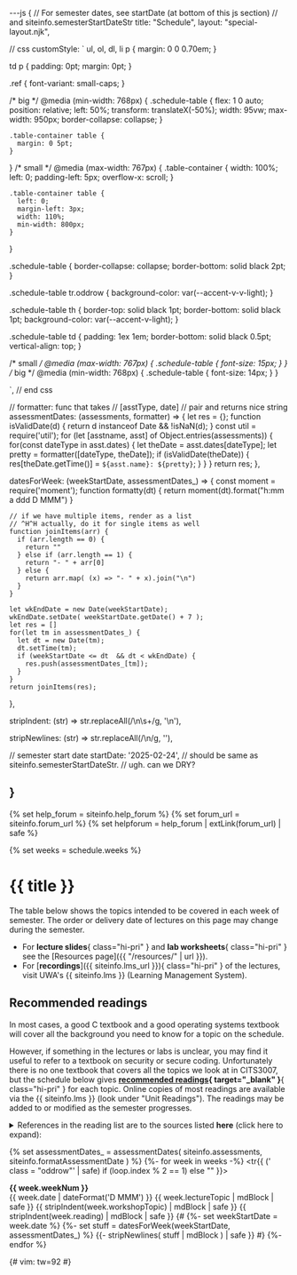 ---js
{
  // For semester dates, see startDate (at bottom of this js section)
  // and siteinfo.semesterStartDateStr
  title: "Schedule",
  layout: "special-layout.njk",

  // css
  customStyle:  `
  ul, ol, dl, li p {
    margin: 0 0 0.70em;
  }

  td p {
    padding: 0pt;
    margin: 0pt;
  }

  .ref {
    font-variant: small-caps;
  }

  /* big */
  @media (min-width: 768px) {
    .schedule-table {
      flex: 1 0 auto;
      position: relative;
      left: 50%;
      transform: translateX(-50%);
      width: 95vw;
      max-width: 950px;
      border-collapse: collapse;
    }

    .table-container table {
      margin: 0 5pt;
    }
  }
  /* small */
  @media (max-width: 767px) {
    .table-container {
      width: 100%;
      left: 0;
      padding-left: 5px;
      overflow-x: scroll;
    }

    .table-container table {
      left: 0;
      margin-left: 3px;
      width: 110%;
      min-width: 800px;
    }
  }



  .schedule-table {
    border-collapse: collapse;
    border-bottom: solid black 2pt;
  }

  .schedule-table tr.oddrow {
    background-color: var(--accent-v-v-light);
  }

  .schedule-table th {
    border-top: solid black 1pt;
    border-bottom: solid black 1pt;
    background-color: var(--accent-v-light);
  }

  .schedule-table td
  {
    padding: 1ex 1em;
    border-bottom: solid black 0.5pt;
    vertical-align: top;
  }

  /* small */
  @media (max-width: 767px) {
    .schedule-table {
      font-size: 15px;
    }
  }
  /* big */
  @media (min-width: 768px) {
    .schedule-table {
      font-size: 14px;
    }
  }

  `,
  // end css

  // formatter: func that takes
  //    [asstType, date]
  // pair and returns nice string
  assessmentDates: (assessments, formatter) => {
    let res = {};
    function isValidDate(d) {
      return d instanceof Date && !isNaN(d);
    }
    const util = require('util');
    for (let [asstname, asst] of Object.entries(assessments)) {
      for(const dateType in asst.dates) {
        let theDate = asst.dates[dateType];
        let pretty  = formatter([dateType, theDate]);
        if (isValidDate(theDate)) {
          res[theDate.getTime()] = `${asst.name}: ${pretty}`;
        }
      }
    }
    return res;
  },

  datesForWeek: (weekStartDate, assessmentDates_) => {
    const moment  = require('moment');
    function formatty(dt) {
      return moment(dt).format("h:mm a ddd D MMM")
    }

    // if we have multiple items, render as a list
    // ^H^H actually, do it for single items as well
    function joinItems(arr) {
      if (arr.length == 0) {
        return ""
      } else if (arr.length == 1) {
        return "- " + arr[0]
      } else {
        return arr.map( (x) => "- " + x).join("\n")
      }
    }

    let wkEndDate = new Date(weekStartDate);
    wkEndDate.setDate( weekStartDate.getDate() + 7 );
    let res = []
    for(let tm in assessmentDates_) {
      let dt = new Date(tm);
      dt.setTime(tm);
      if (weekStartDate <= dt  && dt < wkEndDate) {
        res.push(assessmentDates_[tm]);
      }
    }
    return joinItems(res);
  },

  stripIndent: (str) =>
    str.replaceAll(/\n\s+/g, '\n'),

  stripNewlines: (str) =>
    str.replaceAll(/\n/g, ''),

  // semester start date
  startDate: '2025-02-24',
  // should be same as siteinfo.semesterStartDateStr.
  // ugh. can we DRY?

}
---

{% set help_forum = siteinfo.help_forum %}
{% set forum_url  = siteinfo.forum_url %}
{% set helpforum   = help_forum | extLink(forum_url) | safe %}

{% set weeks   = schedule.weeks %}

<!--!
<main>
<div class="page">
!-->

# {{ title }}

The table below shows the topics intended to be covered in
each week of semester.
The order or delivery date of
lectures on this page may change during the semester.

- For **lecture slides**{ class="hi-pri" } and
  **lab worksheets**{ class="hi-pri" }
  see the [Resources page]({{ "/resources/" | url }}).
- For [**recordings**]({{ siteinfo.lms_url }}){ class="hi-pri" } of the lectures,
  visit UWA's {{ siteinfo.lms }} (Learning
  Management System).

## Recommended readings

In most cases, a good C textbook and a good operating systems textbook
will cover all the background you need to know for a topic on the
schedule.

However, if something in the lectures or labs is unclear, you may
find it useful to refer to a textbook on security or secure coding.
Unfortunately there is no one textbook that covers all the topics we
look at in CITS3007, but the schedule below
gives **[recommended readings][unit-readings]{ target="_blank" }**{ class="hi-pri" }
for each topic.
Online copies of most readings are available via
the {{ siteinfo.lms }} (look under "Unit Readings").
The
readings may be added to or modified as the semester progresses.

<!-- _x -->

<details>

<summary>References in the reading list are to the sources listed <b class="high-pri" >here</b> (click here to expand):</summary>

<div class='reading-list-source' style="margin: 1rem; padding: 1rem; border: 1pt black solid; border-radius: 5pt;" >

**Good11**{ class="ref" }

:   - Goodrich, M, and R Tamassia, [*Introduction to Computer
      Security*][goodrich] (Pearson, 2011)

**Koh21**{ class="ref" }

:   - Kohnfelder, L, [*Designing Secure Software*][kohnfelder] (No Starch Press, 2021)

**Sea13**{ class="ref" }

:   - Seacord, R, [*Secure Coding in C and C++*][seacord-sec] (2nd ed; Addison-Wesley, 2013)

**Sea20**{ class="ref" }

:   - Seacord, R, [*Effective C: An Introduction to Professional C Programming*][seacord-c] (No Starch Press, 2020)


**Smi08**{ class="ref" }

:   - Smith, S and J Marchesini, [*The Craft of System Security*][smith-craft] (Addison-Wesley, 2008)


**Vie03**{ class="ref" }

:   - Viega, J and M Messier, [*Secure Programming Cookbook for C and C++*][viega-sec] (O'Reilly Media, 2003)

</div>


</details>

[kohnfelder]: https://www.amazon.com/Designing-Secure-Software-Guide-Developers/dp/1718501927
[goodrich]: https://www.amazon.com/Introduction-Computer-Security-Michael-Goodrich/dp/0321512944/
[unit-readings]: http://www.unitreadings.library.uwa.edu.au/leganto/public/61UWA_INST/lists/18520998510002101?auth=SAML
[seacord-sec]: https://www.amazon.com.au/Secure-Coding-Robert-Seacord-April/dp/B00D8211N2 
[seacord-c]: https://www.amazon.com.au/Second-Language-Introduction-Professional-Programming/dp/1718501048
[smith-craft]: https://www.amazon.com.au/Craft-System-Security-Sean-Smith/dp/0321434838
[viega-sec]: https://www.amazon.com.au/Secure-Programming-Cookbook-Cryptography-Authentication-ebook/dp/B0043EWU16

<!--!
</div>
!-->



<!--!
<div class="table-container">

<table class="schedule-table" >
<colgroup>
<col style="width: 10%;">
<col style="width: 16%">
<col style="width: 18%">
<col style="width: 43%">
</colgroup>
<tbody>
<tr>
<th>
  Week
</th>
<th>
 Lecture
</th>
<th>
 Lab
</th>
<th>
  Reading
</th>
</tr>
!-->

{% set assessmentDates_  = assessmentDates( siteinfo.assessments, siteinfo.formatAssessmentDate ) %}
{%- for week in weeks -%}
<tr{{ (' class = "oddrow"' | safe) if (loop.index % 2 == 1) else "" }}>
  <td style="text-align: center;">
   <strong>{{ week.weekNum        }}</strong>
   <br/>
   {{ week.date | dateFormat('D MMM') }}
  </td>
  <td>
    {{ week.lectureTopic      | mdBlock | safe }}
  </td>
  <td>{{ stripIndent(week.workshopTopic) | mdBlock | safe }}</td>
  <td>{{ stripIndent(week.reading)  | mdBlock | safe }}</td>
  {#
  <td>
    {%- set weekStartDate = week.date %}
    {%- set stuff = datesForWeek(weekStartDate, assessmentDates_) %}
    {{- stripNewlines( stuff | mdBlock ) | safe  }}
  </td>
  #}
</tr>
{%- endfor %}



<!--!
</tbody>
</table>

</div>
!-->



<!--!
</main>
!-->

{# vim: tw=92
#}
